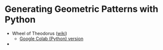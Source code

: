 # Generating Geometric Patterns with Python



- Wheel of Theodorus ([wiki](https://en.wikipedia.org/wiki/Spiral_of_Theodorus))
  - [Google Colab (Python) version](./wheel-of-theodorus/)
- 
